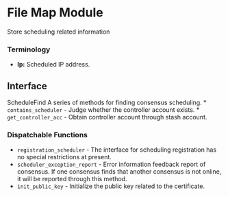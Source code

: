 # File Map Module

Store scheduling related information

### Terminology

* **Ip:** Scheduled IP address.


## Interface
ScheduleFind
    A series of methods for finding consensus scheduling.
    * `contains_scheduler` - Judge whether the controller account exists.
    * `get_controller_acc` - Obtain controller account through stash account.
### Dispatchable Functions

* `registration_scheduler` - The interface for scheduling registration has no special restrictions at present.
* `scheduler_exception_report` - Error information feedback report of consensus. If one consensus finds that another consensus is not online, it will be reported through this method.
* `init_public_key` - Initialize the public key related to the certificate.
